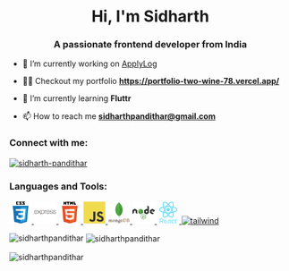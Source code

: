 <h1 align="center">Hi, I'm Sidharth</h1>
<h3 align="center">A passionate frontend developer from India</h3>

- 🔭 I’m currently working on [ApplyLog](https://github.com/sidharthpandithar/apply-log)

- 👨‍💻 Checkout my portfolio **https://portfolio-two-wine-78.vercel.app/**

- 🌱 I’m currently learning **Fluttr**

- 📫 How to reach me **sidharthpandithar@gmail.com**

<h3 align="left">Connect with me:</h3>
<p align="left">
<a href="https://linkedin.com/in/sidharth-pandithar" target="blank"><img align="center" src="https://raw.githubusercontent.com/rahuldkjain/github-profile-readme-generator/master/src/images/icons/Social/linked-in-alt.svg" alt="sidharth-pandithar" height="30" width="40" /></a>
</p>

<h3 align="left">Languages and Tools:</h3>
<p align="left"> <a href="https://www.w3schools.com/css/" target="_blank" rel="noreferrer"> <img src="https://raw.githubusercontent.com/devicons/devicon/master/icons/css3/css3-original-wordmark.svg" alt="css3" width="40" height="40"/> </a> <a href="https://expressjs.com" target="_blank" rel="noreferrer"> <img src="https://raw.githubusercontent.com/devicons/devicon/master/icons/express/express-original-wordmark.svg" alt="express" width="40" height="40"/> </a> <a href="https://www.w3.org/html/" target="_blank" rel="noreferrer"> <img src="https://raw.githubusercontent.com/devicons/devicon/master/icons/html5/html5-original-wordmark.svg" alt="html5" width="40" height="40"/> </a> <a href="https://developer.mozilla.org/en-US/docs/Web/JavaScript" target="_blank" rel="noreferrer"> <img src="https://raw.githubusercontent.com/devicons/devicon/master/icons/javascript/javascript-original.svg" alt="javascript" width="40" height="40"/> </a> <a href="https://www.mongodb.com/" target="_blank" rel="noreferrer"> <img src="https://raw.githubusercontent.com/devicons/devicon/master/icons/mongodb/mongodb-original-wordmark.svg" alt="mongodb" width="40" height="40"/> </a> <a href="https://nodejs.org" target="_blank" rel="noreferrer"> <img src="https://raw.githubusercontent.com/devicons/devicon/master/icons/nodejs/nodejs-original-wordmark.svg" alt="nodejs" width="40" height="40"/> </a> <a href="https://reactjs.org/" target="_blank" rel="noreferrer"> <img src="https://raw.githubusercontent.com/devicons/devicon/master/icons/react/react-original-wordmark.svg" alt="react" width="40" height="40"/> </a> <a href="https://tailwindcss.com/" target="_blank" rel="noreferrer"> <img src="https://www.vectorlogo.zone/logos/tailwindcss/tailwindcss-icon.svg" alt="tailwind" width="40" height="40"/> </a> </p>

<p><img align="left" src="https://github-readme-stats.vercel.app/api/top-langs?username=sidharthpandithar&show_icons=true&locale=en&layout=compact" alt="sidharthpandithar" /></p>

<p>&nbsp;<img align="center" src="https://github-readme-stats.vercel.app/api?username=sidharthpandithar&show_icons=true&locale=en" alt="sidharthpandithar" /></p>

<p><img align="center" src="https://github-readme-streak-stats.herokuapp.com/?user=sidharthpandithar&" alt="sidharthpandithar" /></p>
